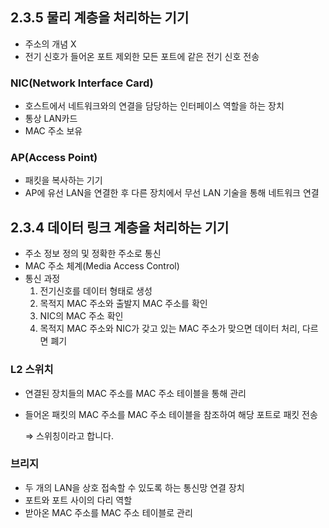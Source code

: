 ## 2.3.5 물리 계층을 처리하는 기기

- 주소의 개념 X
- 전기 신호가 들어온 포트 제외한 모든 포트에 같은 전기 신호 전송

### NIC(Network Interface Card)

- 호스트에서 네트워크와의 연결을 담당하는 인터페이스 역할을 하는 장치
- 통상 LAN카드
- MAC 주소 보유

### AP(Access Point)

- 패킷을 복사하는 기기
- AP에 유선 LAN을 연결한 후 다른 장치에서 무선 LAN 기술을 통해 네트워크 연결

## 2.3.4 데이터 링크 계층을 처리하는 기기

- 주소 정보 정의 및 정확한 주소로 통신
- MAC 주소 체계(Media Access Control)
- 통신 과정
    1. 전기신호를 데이터 형태로 생성
    2. 목적지 MAC 주소와 출발지 MAC 주소를 확인
    3. NIC의 MAC 주소 확인
    4. 목적지 MAC 주소와 NIC가 갖고 있는 MAC 주소가 맞으면 데이터 처리, 다르면 폐기
    

### L2 스위치

- 연결된 장치들의 MAC 주소를 MAC 주소 테이블을 통해 관리
- 들어온 패킷의 MAC 주소를 MAC 주소 테이블을 참조하여 해당 포트로 패킷 전송
    
    ⇒ 스위칭이라고 합니다.
    

### 브리지

- 두 개의 LAN을 상호 접속할 수 있도록 하는 통신망 연결 장치
- 포트와 포트 사이의 다리 역할
- 받아온 MAC 주소를 MAC 주소 테이블로 관리